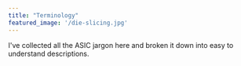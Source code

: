 ```yaml
---
title: "Terminology"
featured_image: '/die-slicing.jpg'
---
```


I've collected all the ASIC jargon here and broken it down into easy to understand descriptions.
